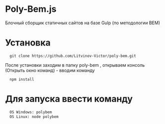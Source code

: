 # Poly-Bem.js
Блочный сборщик статичных сайтов на базе Gulp (по методологии BEM)
# Установка
```git
  git clone https://github.com/Litvinov-Victor/poly-bem.git
```
После установки заходим в папку poly-bem , открываем консоль (Открыть окно команд) - вводим команду

```git
  npm install
```

# Для запуска ввести команду

```bash
  OS Windows: polybem
  OS Linux: node polybem
```
